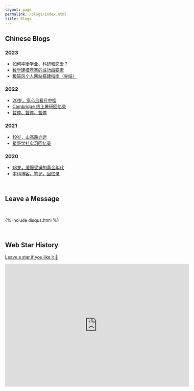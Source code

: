 ```yaml
---
layout: page
permalink: /blogs/index.html
title: Blogs
---
```


## Chinese Blogs

### 2023

- 如何平衡学业、科研和恋爱？
- [数学建模竞赛的成功四要素](https://lijianweicode.github.io/blogs/team2023)
- [极简风个人网站搭建指南（完结）](https://lijianweicode.github.io/blogs/web)

### 2022

- [20岁，宽心且看月中桂](https://lijianweicode.github.io/blogs/20yrs)<br>
- [Cambridge 线上暑研回忆录](https://lijianweicode.github.io/blogs/cambridge/)<br>
- [暂停、暂停、暂停](https://lijianweicode.github.io/blogs/stop/)

### 2021

- [19岁，山高路亦远](https://lijianweicode.github.io/blogs/19yrs)<br>
- [星野学社实习回忆录](https://lijianweicode.github.io/blogs/star)

### 2020

- [18岁，缓慢受锤的黄金年代](https://lijianweicode.github.io/blogs/18yrs)<br>
- [本科博客，笔记，回忆录](https://mieclance.club/)

<br>

## Leave a Message

<br>

{% include disqus.html %} 

<br>

## Web Star History

[Leave a star if you like it 🥰](https://github.com/GuangLun2000/GuangLun2000.github.io)

<iframe style="width:100%;height:auto;min-width:600px;min-height:400px;" src="https://star-history.com/embed?secret=Z2l0aHViX3BhdF8xMUFSVkxCRUEwVUplM1kxYnU1aG1UX3V1TUtTVjZhbnM2MHFIZnZlMkhweEpvaFVsdmdDVVZhYkEwTTBuYmtyZjhSRTI0UVMzTEd1R0hnVW5M#GuangLun2000/GuangLun2000.github.io&Date" frameBorder="0"></iframe>
